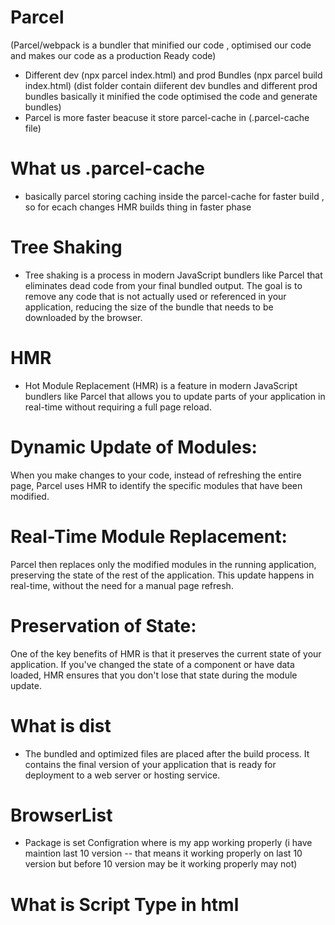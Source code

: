 # Parcel 
(Parcel/webpack is a bundler that minified our code , optimised our code and makes our code as a production Ready code)

 - Different dev (npx parcel index.html) and prod Bundles (npx parcel build index.html) (dist folder contain diiferent dev bundles and different prod bundles basically it minified the code optimised the code and generate bundles)
 - Parcel is more faster beacuse it store parcel-cache in (.parcel-cache file)

# What us .parcel-cache 
 - basically parcel storing caching inside the parcel-cache for faster build , so for ecach changes HMR builds thing in faster phase

# Tree Shaking
 - Tree shaking is a process in modern JavaScript bundlers like Parcel that eliminates dead code from your final bundled output. The goal is to remove any code that is not actually used or referenced in your application, reducing the size of the bundle that needs to be downloaded by the browser.

# HMR
 - Hot Module Replacement (HMR) is a feature in modern JavaScript bundlers like Parcel that allows you to update parts of your application in real-time without requiring a full page reload.

# Dynamic Update of Modules:
When you make changes to your code, instead of refreshing the entire page, Parcel uses HMR to identify the specific modules that have been modified.

# Real-Time Module Replacement:
Parcel then replaces only the modified modules in the running application, preserving the state of the rest of the application. This update happens in real-time, without the need for a manual page refresh.

# Preservation of State:
One of the key benefits of HMR is that it preserves the current state of your application. If you've changed the state of a component or have data loaded, HMR ensures that you don't lose that state during the module update.

# What is dist
 - The bundled and optimized files are placed after the build process. It contains the final version of your application that is ready for deployment to a web server or hosting service.

 # BrowserList
  - Package is set Configration where is my app working properly (i have maintion last 10 version -- that means it working properly on last 10 version but before 10 version may be it working properly may not)

# What is Script Type in html
